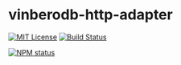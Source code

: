 # vinberodb-http-adapter

[![MIT License](https://img.shields.io/badge/license-mit-green.svg?style=flat-square)](https://opensource.org/licenses/MIT)
[![Build Status](https://travis-ci.org/oprogramador/vinberodb-http-adapter.svg?branch=master)](https://travis-ci.org/oprogramador/vinberodb-http-adapter
)

[![NPM status](https://nodei.co/npm/vinberodb-http-adapter.png?downloads=true&stars=true)](https://npmjs.org/package/vinberodb-http-adapter
)
